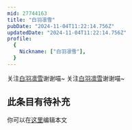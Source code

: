 ```yaml
---
mid: 27744163
title: "白羽凛雪"
pubDate: "2024-11-04T11:22:14.756Z"
updatedDate: "2024-11-04T11:22:14.756Z"
profile:
  {
    Nickname: ["白羽凛雪"],
  }
---
```


关注[白羽凛雪](https://space.bilibili.com/27744163)谢谢喵~ 关注[白羽凛雪](https://space.bilibili.com/27744163)谢谢喵~

## 此条目有待补充
你可以在[这里](https://github.com/Yuhanawa/VTuber.ICU-Content/edit/master/v/白羽凛雪/index.md)编辑本文
